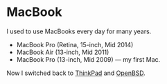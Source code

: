 # MacBook

I used to use MacBooks every day for many years.

- MacBook Pro (Retina, 15-inch, Mid 2014)
- MacBook Air (13-inch, Mid 2011)
- MacBook Pro (13-inch, Mid 2009) &mdash; my first Mac.

Now I switched back to [ThinkPad](/thinkpad/) and [OpenBSD](/openbsd/).

